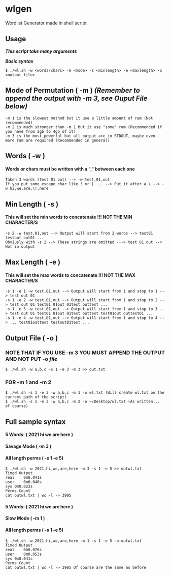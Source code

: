 # wlgen
Wordlist Generator made in shell script
## Usage
***This script take many arguments***

***Basic syntax***
```
$ ./wl.sh -w <words/chars> -m <mode> -s <minlength> -e <maxlength> -o <output file>
```
## Mode of Permutation ( -m ) ***(Remember to append the output with -m 3, see Ouput File below)***
```
-m 1 is the slowest method but it use a little amount of ram (Not recommended)
-m 2 is much stronger than -m 1 but it use "some" ram (Recommended if you have from 2gb to 4gb of it)
-m 3 is the most powerful but all output are in STDOUT, maybe even more ram are required (Recommended in general)
```

## Words ( -w )
#### Words or chars must be written with a "," between each one
```
Taken 3 words (test 01 out) --> -w test,01,out
If you put some escape char like ! or | ... --> Put it after a \ --> -w hi,we,are,\!,here
```

## Min Length ( -s )
#### This will set the min words to concatenate !!! NOT THE MIN CHARACTER/S
```
-s 2 -w test,01,out --> Output will start from 2 words --> test01 testout out01 ...
Obviusly with -s 2 --> These strings are omitted ---> test 01 out --> Not in output 
```

## Max Length ( -e )
#### This will set the max words to concatenate !!! NOT THE MAX CHARACTER/S
```
-s 1 -e 1 -w test,01,out --> Output will start from 1 and stop to 1 --> test out 01 
-s 1 -e 2 -w test,01,out --> Output will start from 1 and stop to 2 --> test out 01 test01 01out 01test outtest ...
-s 1 -e 3 -w test,01,out --> Output will start from 1 and stop to 3 --> test out 01 test01 01out 01test outtest test01out outtest01 ...
-s 1 -e 4 -w test,01,out --> Output will start from 1 and stop to 4 --> ... test01outtest testout01test ...
```

## Output File ( -o )
### NOTE THAT IF YOU USE -m 3 YOU MUST APPEND THE OUTPUT AND NOT PUT -o ***file***
```
$ ./wl.sh -w a,b,c -s 1 -e 3 -m 3 >> out.txt
```
### FOR -m 1 and -m 2
```
$ ./wl.sh -s 1 -e 3 -w a,b,c -m 1 -o wl.txt (Will create wl.txt on the current path of the script)
$ ./wl.sh -s 1 -e 3 -w a,b,c -m 2 -o ~/Desktop/wl.txt (As written... of course)
```

## Full sample syntax
#### 5 Words: ( 2021 hi we are here )
#### Savage Mode ( -m 3 )
#### All length perms ( -s 1 -e 5)
```
$ ./wl.sh -w 2021,hi,we,are,here -m 3 -s 1 -e 5 >> outwl.txt
Timed Output
real	0m0.041s
user	0m0.040s
sys	0m0.023s
Perms Count
cat outwl.txt | wc -l -> 3905
```
#### 5 Words: ( 2021 hi we are here )
#### Slow Mode ( -m 1 )
#### All length perms ( -s 1 -e 5)
```
$ ./wl.sh -w 2021,hi,we,are,here -m 1 -s 1 -e 5 -o outwl.txt
Timed Output
real	0m0.076s
user	0m0.053s
sys	0m0.041s
Perms Count
cat outwl.txt | wc -l -> 3905 Of course are the same as before
